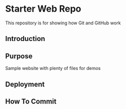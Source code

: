 # Starter Web Repo

This repository is for showing how Git and GitHub work

## Introduction

## Purpose

Sample website with plenty of files for demos

## Deployment

## How To Commit


